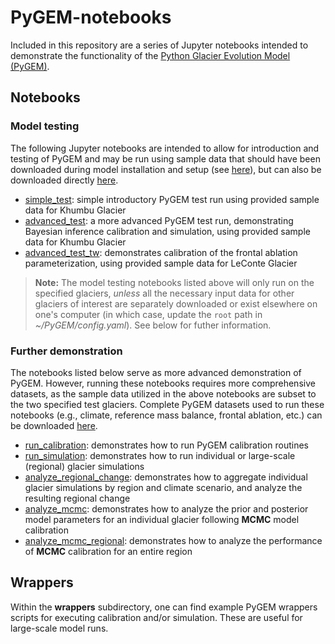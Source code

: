# PyGEM-notebooks
Included in this repository are a series of Jupyter notebooks intended to demonstrate the functionality of the [Python Glacier Evolution Model (PyGEM)](https://github.com/PyGEM-Community/PyGEM).


## Notebooks
### Model testing
The following Jupyter notebooks are intended to allow for introduction and testing of PyGEM and may be run using sample data that should have been downloaded during model installation and setup (see [here](https://pygem.readthedocs.io/en/latest/install_pygem.html)), but can also be downloaded directly [here](https://drive.google.com/file/d/1Wu4ZqpOKxnc4EYhcRHQbwGq95FoOxMfZ/view?usp=drive_link).<br>
- [simple_test](https://github.com/PyGEM-Community/PyGEM-notebooks/blob/main/simple_test.ipynb): simple introductory PyGEM test run using provided sample data for Khumbu Glacier<br>
- [advanced_test](https://github.com/PyGEM-Community/PyGEM-notebooks/blob/main/advanced_test.ipynb): a more advanced PyGEM test run, demonstrating Bayesian inference calibration and simulation, using provided sample data for Khumbu Glacier<br>
- [advanced_test_tw](https://github.com/PyGEM-Community/PyGEM-notebooks/blob/main/advanced_test_tw.ipynb): demonstrates calibration of the frontal ablation parameterization, using provided sample data for LeConte Glacier<br>
>**Note:** The model testing notebooks listed above will only run on the specified glaciers, _unless_ all the necessary input data for other glaciers of interest are separately downloaded or exist elsewhere on one's computer (in which case, update the `root` path in *~/PyGEM/config.yaml*).  See below for futher information.

### Further demonstration
The notebooks listed below serve as more advanced demonstration of PyGEM.  However, running these notebooks requires more comprehensive datasets, as the sample data utilized in the above notebooks are subset to the two specified test glaciers.  Complete PyGEM datasets used to run these notebooks (e.g., climate, reference mass balance, frontal ablation, etc.) can be downloaded [here](https://cmu.box.com/s/p8aiby5s9f3n6ycgmhknbgo4htk3pn9j).<br>
- [run_calibration](https://github.com/PyGEM-Community/PyGEM-notebooks/blob/main/run_calibration.ipynb): demonstrates how to run PyGEM calibration routines<br>
- [run_simulation](https://github.com/PyGEM-Community/PyGEM-notebooks/blob/main/run_simulation.ipynb): demonstrates how to run individual or large-scale (regional) glacier simulations<br>
- [analyze_regional_change](https://github.com/PyGEM-Community/PyGEM-notebooks/blob/main/analyze_regional_change.ipynb): demonstrates how to aggregate individual glacier simulations by region and climate scenario, and analyze the resulting regional change<br>
- [analyze_mcmc](https://github.com/PyGEM-Community/PyGEM-notebooks/blob/main/analyze_mcmc.ipynb): demonstrates how to analyze the prior and posterior model parameters for an individual glacier following **MCMC** model calibration<br>
- [analyze_mcmc_regional](https://github.com/PyGEM-Community/PyGEM-notebooks/blob/main/analyze_mcmc_regional.ipynb): demonstrates how to analyze the performance of **MCMC** calibration for an entire region<br>


## Wrappers 
Within the **wrappers** subdirectory, one can find example PyGEM wrappers scripts for executing calibration and/or simulation. These are useful for large-scale model runs.